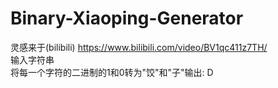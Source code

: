 # Binary-Xiaoping-Generator
灵感来于(bilibili)   https://www.bilibili.com/video/BV1qc411z7TH/  
输入字符串  
将每一个字符的二进制的1和0转为"饺"和"子"输出: D  
